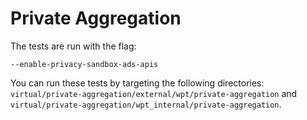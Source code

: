 # Private Aggregation

The tests are run with the flag:

```
--enable-privacy-sandbox-ads-apis
```

You can run these tests by targeting the following directories:
`virtual/private-aggregation/external/wpt/private-aggregation` and
`virtual/private-aggregation/wpt_internal/private-aggregation`.
